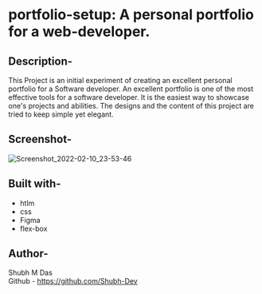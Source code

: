 # portfolio-setup: A personal portfolio for a web-developer.

## Description-
This Project is an initial experiment of creating an excellent personal portfolio for a Software developer. An excellent portfolio is one of the most effective tools for a software developer. It is the easiest way to showcase one's projects and abilities. The designs and the content of this project are tried to keep simple yet elegant.

## Screenshot-

![Screenshot_2022-02-10_23-53-46](https://user-images.githubusercontent.com/46110284/153472460-00955092-bde4-4b05-8cff-a42b6ee7b7cd.png)


## Built with-
- htlm
- css 
- Figma
- flex-box

## Author- 
Shubh M Das </br>
Github - https://github.com/Shubh-Dev


